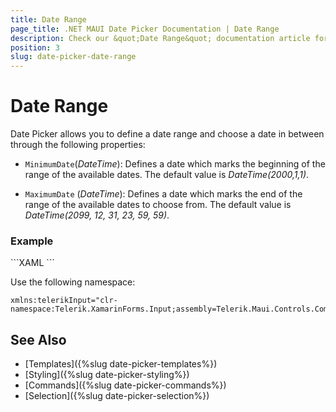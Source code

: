 ```yaml
---
title: Date Range
page_title: .NET MAUI Date Picker Documentation | Date Range
description: Check our &quot;Date Range&quot; documentation article for Telerik DatePicker for .NET MAUI.
position: 3
slug: date-picker-date-range
---
```


# Date Range


Date Picker allows you to define a date range and choose a date in between through the following properties:

* `MinimumDate`(*DateTime*): Defines a date which marks the beginning of the range of the available dates. The default value is *DateTime(2000,1,1)*.

* `MaximumDate` (*DateTime*): Defines a date which marks the end of the range of the available dates to choose from. The default value is *DateTime(2099, 12, 31, 23, 59, 59)*.

### Example

<snippet id='datepicker-keyfeatures-minmaxdate' />
```XAML
<telerikInput:RadDatePicker MinimumDate="2020,1,1"
                            MaximumDate="2020,12,31"
                            DisplayStringFormat="yyy-ddd-MMM"/>
```

Use the following namespace:

```XAML
xmlns:telerikInput="clr-namespace:Telerik.XamarinForms.Input;assembly=Telerik.Maui.Controls.Compatibility"
```

## See Also

- [Templates]({%slug date-picker-templates%})
- [Styling]({%slug date-picker-styling%})
- [Commands]({%slug date-picker-commands%})
- [Selection]({%slug date-picker-selection%})
